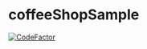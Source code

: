 # coffeeShopSample
[![CodeFactor](https://www.codefactor.io/repository/github/solaris0051/coffeeshopsample/badge)](https://www.codefactor.io/repository/github/solaris0051/coffeeshopsample)
